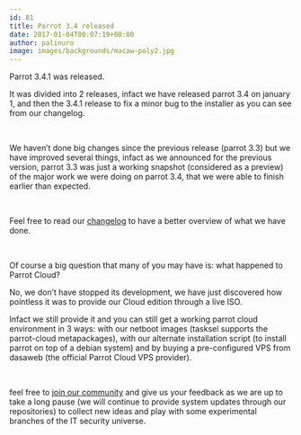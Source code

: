 ```yaml
---
id: 81
title: Parrot 3.4 released
date: 2017-01-04T00:07:19+00:00
author: palinuro
image: images/backgrounds/macaw-poly2.jpg
---
```

Parrot 3.4.1 was released.

It was divided into 2 releases, infact we have released parrot 3.4 on january 1, and then the 3.4.1 release to fix a minor bug to the installer as you can see from our changelog.

&nbsp;

We haven&#8217;t done big changes since the previous release (parrot 3.3) but we have improved several things, infact as we announced for the previous version, parrot 3.3 was just a working snapshot (considered as a preview) of the major work we were doing on parrot 3.4, that we were able to finish earlier than expected.

&nbsp;

Feel free to read our [changelog](https://github.com/ParrotSec/changelog/tree/master) to have a better overview of what we have done.

&nbsp;

Of course a big question that many of you may have is: what happened to Parrot Cloud?
  
No, we don&#8217;t have stopped its development, we have just discovered how pointless it was to provide our Cloud edition through a live ISO.
  
Infact we still provide it and you can still get a working parrot cloud environment in 3 ways: with our netboot images (tasksel supports the parrot-cloud metapackages), with our alternate installation script (to install parrot on top of a debian system) and by buying a pre-configured VPS from dasaweb (the official Parrot Cloud VPS provider).

&nbsp;

feel free to [join our community](https://docs.parrotsec.org/community) and give us your feedback as we are up to take a long pause (we will continue to provide system updates through our repositories) to collect new ideas and play with some experimental branches of the IT security universe.